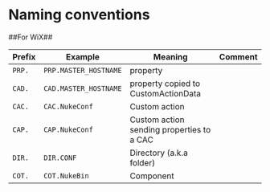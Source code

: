 Naming conventions
========================

##For WiX##

Prefix | Example               | Meaning                                     | Comment
------ | --------------------- | ------------------------------------------- | --- 
`PRP.` | `PRP.MASTER_HOSTNAME` | property                                    | 
`CAD.` | `CAD.MASTER_HOSTNAME` | property copied to CustomActionData         | 
`CAC.` | `CAC.NukeConf`        | Custom action                               |
`CAP.` | `CAP.NukeConf`        | Custom action sending properties to a CAC   |  
`DIR.` | `DIR.CONF`            | Directory (a.k.a folder)                    | 
`COT.` | `COT.NukeBin`         | Component                                   | 


